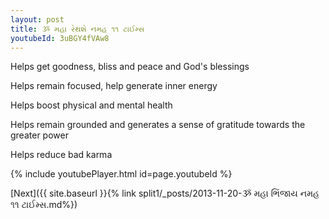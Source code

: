 ```yaml
---
layout: post
title: ૐ મહા રેથશે નમહ ૧૧ ટાઈમ્સ
youtubeId: 3uBGY4fVAw8
---
```

 
 
Helps get goodness, bliss and peace and God's blessings
 
Helps remain focused, help generate inner energy 
 
Helps boost physical and mental health 
 
Helps remain grounded and generates a sense of gratitude towards the greater power 
 
Helps reduce bad karma
 
 
 
 


{% include youtubePlayer.html id=page.youtubeId %}
 
[Next]({{ site.baseurl }}{% link  split1/_posts/2013-11-20-ૐ મહા ભિંજાય નમહ ૧૧ ટાઈમ્સ.md%})
 
